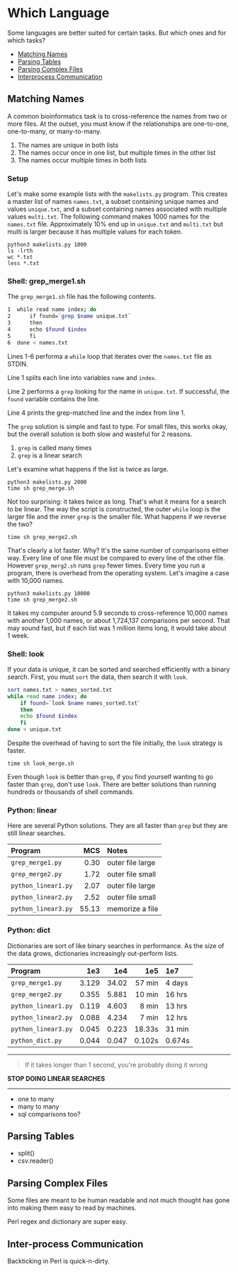 Which Language
==============

Some languages are better suited for certain tasks. But which ones and for
which tasks?

+ [Matching Names](#matching-names)
+ [Parsing Tables](#parsing-tables)
+ [Parsing Complex Files](#parsing-complex-files)
+ [Interprocess Communication](#interprocess-communication)

## Matching Names ##

A common bioinformatics task is to cross-reference the names from two or more
files. At the outset, you must know if the relationships are one-to-one,
one-to-many, or many-to-many.

1. The names are unique in both lists
2. The names occur once in one list, but multiple times in the other list
3. The names occur multiple times in both lists

### Setup ###

Let's make some example lists with the `makelists.py` program. This creates a
master list of names `names.txt`, a subset containing unique names and values
`unique.txt`, and a subset containing names associated with multiple values
`multi.txt`. The following command makes 1000 names for the `names.txt` file.
Approximately 10% end up in `unique.txt` and `multi.txt` but multi is larger
because it has multiple values for each token.

```
python3 makelists.py 1000
ls -lrth
wc *.txt
less *.txt
```

### Shell: grep_merge1.sh ###

The `grep_merge1.sh` file has the following contents.

```bash
1  while read name index; do
2      if found=`grep $name unique.txt`
3      then
4      echo $found $index
5      fi
6  done < names.txt
```

Lines 1-6 performa a `while` loop that iterates over the `names.txt` file as
STDIN.

Line 1 splits each line into variables `name` and `index`.

Line 2 performs a `grep` looking for the name in `unique.txt`. If successful,
the `found` variable contains the line.

Line 4 prints the grep-matched line and the index from line 1.

The `grep` solution is simple and fast to type. For small files, this works
okay, but the overall solution is both slow and wasteful for 2 reasons.

1. `grep` is called many times
2. `grep` is a linear search

Let's examine what happens if the list is twice as large.

```
python3 makelists.py 2000
time sh grep_merge.sh
```

Not too surprising: it takes twice as long. That's what it means for a search
to be linear. The way the script is constructed, the outer `while` loop is the
larger file and the inner `grep` is the smaller file. What happens if we
reverse the two?

```
time sh grep_merge2.sh
```

That's clearly a lot faster. Why? It's the same number of comparisons either
way. Every line of one file must be compared to every line of the other file.
However `grep_merg2.sh` runs `grep` fewer times. Every time you run a program,
there is overhead from the operating system. Let's imagine a case with 10,000
names.

```
python3 makelists.py 10000
time sh grep_merge2.sh
```

It takes my computer around 5.9 seconds to cross-reference 10,000 names with
another 1,000 names, or about 1,724,137 comparisons per second. That may sound
fast, but if each list was 1 million items long, it would take about 1 week.

### Shell: look ###

If your data is unique, it can be sorted and searched efficiently with a binary
search. First, you must `sort` the data, then search it with `look`.

```bash
sort names.txt > names_sorted.txt
while read name index; do
    if found=`look $name names_sorted.txt`
    then
    echo $found $index
    fi
done < unique.txt
```

Despite the overhead of having to sort the file initially, the `look` strategy
is faster. 

```
time sh look_merge.sh
```

Even though `look` is better than `grep`, if you find yourself wanting to go
faster than `grep`, don't use `look`. There are better solutions than running
hundreds or thousands of shell commands.

### Python: linear ###

Here are several Python solutions. They are all faster than `grep` but they are
still linear searches.

| Program             |  MCS   | Notes
|:--------------------|-------:|:----------------
| `grep_merge1.py`    |   0.30 | outer file large
| `grep_merge2.py`    |   1.72 | outer file small
| `python_linear1.py` |   2.07 | outer file large
| `python_linear2.py` |   2.52 | outer file small
| `python_linear3.py` |  55.13 | memorize a file

### Python: dict ###

Dictionaries are sort of like binary searches in performance. As the size of
the data grows, dictionaries increasingly out-perform lists.

| Program             |  1e3  |  1e4  |   1e5  |   1e7  | 
|:--------------------|------:|------:|-------:|:-------|
| `grep_merge1.py`    | 3.129 | 34.02 | 57 min | 4 days |
| `grep_merge2.py`    | 0.355 | 5.881 | 10 min | 16 hrs |
| `python_linear1.py` | 0.119 | 4.603 |  8 min | 13 hrs |
| `python_linear2.py` | 0.088 | 4.234 |  7 min | 12 hrs |
| `python_linear3.py` | 0.045 | 0.223 | 18.33s | 31 min |
| `python_dict.py`    | 0.044 | 0.047 | 0.102s | 0.674s |


------------------------------------------------------------------------------

>If it takes longer than 1 second, you're probably doing it wrong

**STOP DOING LINEAR SEARCHES**

---------------------------

+ one to many
+ many to many
+ sql comparisons too?

## Parsing Tables ##

+ split()
+ csv.reader()

## Parsing Complex Files ##

Some files are meant to be human readable and not much thought has gone into
making them easy to read by machines.

Perl regex and dictionary are super easy.

## Inter-process Communication ##

Backticking in Perl is quick-n-dirty.


